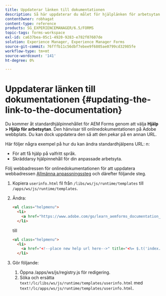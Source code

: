 ```yaml
---
title: Uppdaterar länken till dokumentationen
description: Så här uppdaterar du målet för hjälplänken för arbetsytan i AEM Forms så att den pekar på den anpassade dokumentationslänken.
contentOwner: robhagat
content-type: reference
products: SG_EXPERIENCEMANAGER/6.5/FORMS
topic-tags: forms-workspace
exl-id: ca637bea-05c1-4920-9283-e782f07607de
solution: Experience Manager, Experience Manager Forms
source-git-commit: 76fffb11c56dbf7ebee9f6805ae0799cd32985fe
workflow-type: tm+mt
source-wordcount: '141'
ht-degree: 0%

---
```


# Uppdaterar länken till dokumentationen {#updating-the-link-to-the-documentation}

Du kommer åt standardhjälpinnehållet för AEM Forms genom att välja **Hjälp > Hjälp för arbetsytan**. Den hänvisar till onlinedokumentationen på Adobe webbplats. Du kan dock uppdatera den så att den pekar på en annan URL.

Här följer några exempel på hur du kan ändra standardhjälpens URL: n:

* För att få hjälp på valfritt språk.
* Skräddarsy hjälpinnehåll för din anpassade arbetsyta.

Följ webbadressen för onlinedokumentationen för att uppdatera webbadressen [Allmänna anpassningssteg](/help/forms/using/generic-steps-html-workspace-customization.md) och därefter följande steg.

1. Kopiera `userinfo.html` fil från `/libs/ws/js/runtime/templates` till `/apps/ws/js/runtime/templates`.
1. Ändra:

   ```html
   <ul class="helpmenu">
     <li>
       <a href="https://www.adobe.com/go/learn_aemforms_documentation_63" title="<%= $.t('index.header.dropdown.WorkspaceHelp')%>" target="_blank"><%= $.t('index.header.dropdown.WorkspaceHelp')%></a>
     </li>
   ```

   till

   ```html
   <ul class="helpmenu">
     <li>
       <a href="<!--place new help url here-->" title="<%= $.t('index.header.dropdown.WorkspaceHelp')%>" target="_blank"><%= $.t('index.header.dropdown.WorkspaceHelp')%></a>
     </li>
   ```

1. Gör följande:

   1. Öppna /apps/ws/js/registry.js för redigering.
   1. Söka och ersätta `text!/lc/libs/ws/js/runtime/templates/userinfo.html` med `text!/lc/apps/ws/js/runtime/templates/userinfo.html`.
